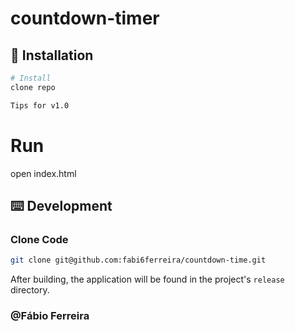 # countdown-timer

## 💽 Installation

```bash
# Install
clone repo
```
```bash
Tips for v1.0
```
# Run
open index.html

## ⌨️ Development

### Clone Code

```bash
git clone git@github.com:fabi6ferreira/countdown-time.git
```

After building, the application will be found in the project's `release` directory.

### @Fábio Ferreira
